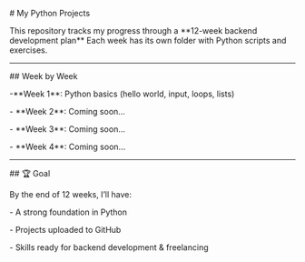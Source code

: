 \# My Python Projects



This repository tracks my progress through a \*\*12-week backend development plan\*\* Each week has its own folder with Python scripts and exercises.



---





\## Week by Week



-\*\*Week 1\*\*: Python basics (hello world, input, loops, lists)

\- \*\*Week 2\*\*: Coming soon...

\- \*\*Week 3\*\*: Coming soon...

\- \*\*Week 4\*\*: Coming soon...



---



\## 🏆 Goal

By the end of 12 weeks, I’ll have:

\- A strong foundation in Python

\- Projects uploaded to GitHub

\- Skills ready for backend development \& freelancing

